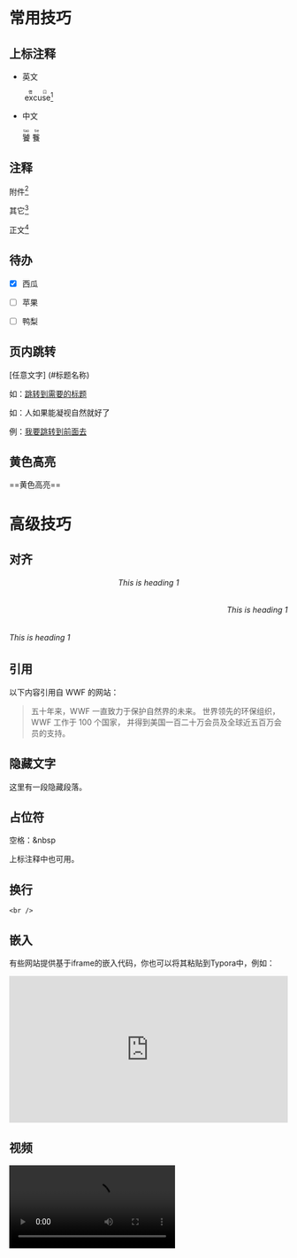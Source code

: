 # 常用技巧



## 上标注释

- 英文

  ​		<ruby>excuse<rp>(<rp><rt>借口</rt><rp>)</rp></ruby>[^1]

- 中文

  ​		<ruby>饕<rp>(<rp><rt>tao</rt><rp>)</rp>&nbsp;餮<rp>(</rp><rt>&nbsp;tie</rt><rp>)</rp></ruby>



## 注释

附件[^2]

其它[^2]

正文[^注释]

[^1]:excuse me?
[^2]:悬停即可预览内容。
[^注释]:脚注内容



## 待办

- [x] 西瓜
- [ ] 苹果
- [ ] 鸭梨



## 页内跳转

[任意文字] (#标题名称)

如：[跳转到需要的标题](#表格)

如：人如果能凝视自然就好了<a name="第二种跳转"></a>

例：[我要跳转到前面去](#第二种跳转)



## 黄色高亮

==黄色高亮==





# 高级技巧



## 对齐

<h6 align="center">This is heading 1</h1>
<h6 align="right">This is heading 1</h1>

<h6 align="left">This is heading 1</h1>


## 引用

<p>以下内容引用自 WWF 的网站：</p>
<blockquote cite="http://www.worldwildlife.org/who/index.html">
五十年来，WWF 一直致力于保护自然界的未来。
世界领先的环保组织，WWF 工作于 100 个国家，
并得到美国一百二十万会员及全球近五百万会员的支持。
</blockquote>


## 隐藏文字

<p hidden="hidden">这是一段隐藏的段落。</p>
<p>这里有一段隐藏段落。</p>



## 占位符

空格：&nbsp

上标注释中也可用。



## 换行

```
<br />
```



## 嵌入

有些网站提供基于iframe的嵌入代码，你也可以将其粘贴到Typora中，例如：

<iframe height='265' scrolling='no' title='Fancy Animated SVG Menu' src='http://codepen.io/jeangontijo/embed/OxVywj/?height=265&theme-id=0&default-tab=css,result&embed-version=2' frameborder='no' allowtransparency='true' allowfullscreen='true' style='width: 100%;'></iframe>



## 视频

<video src="D:\[存档]\[影视]\[游戏录制]\合金装备5\Metal Gear Solid V  The Phantom Pain 09.18.2017 - 17.09.25.02.mp4" />

> 本地地址：D:\[存档]\[影视]\[游戏录制]\合金装备5\Metal Gear Solid V  The Phantom Pain 09.18.2017 - 17.09.25.02.mp4
>
> - [x] 尝试网络地址视频



<video src="https://home.miui.com/videos/landing-page-video.mp4" />



## 折叠菜单

<details>
<summary>菜单</summary>
菜单内容
</details>

```text
<details>
<summary>菜单</summary>
菜单内容
</details>
```





# 表格



## 不规则表格

<!doctype html>
<html>
   <head>
      <meta charset="utf-8">
      <title>table</title>
   </head>
   <style media="screen">
      table{
         border-collapse: collapse;
      }
   </style>
   <body>
      <table width="300px" height="300px" border="1px">
         <tr>
            <td colspan="2">11</td>
            <td rowspan="2">13</td>
         </tr>
         <tr>
            <td rowspan="2">21</td>
            <td>22</td>
         </tr>
         <tr>
            <td colspan="2">32</td>
         </tr>
      </table>
   </body>
</html>


## 人物简介

<table border=2>
    <tr><td colspan=4>清川清正<br />きよかわ きよま</td>
    <tr><td width="125">身高</td><td colspan=3>171</td>
    <tr><td>生日</td><td colspan=3>4月3日</td>
    <tr><td>印象动物</td><td colspan=3>猫</td>
    <tr><td>梦想</td><td colspan=3>世界和平</td>
    <tr><td>志愿</td><td colspan=3>就职于出版公司或动漫行业</td>
    <tr><td>喜好</td><td colspan=3>咖啡、芒果、虚拟偶像</td>
    <tr><td>厌恶</td><td colspan=3>狗、社交、集体活动</td>
    <tr><td>&nbsp;&nbsp;&nbsp;介绍</td><td colspan=3><br />性格淡然，自甘孤独的平凡高中生。家中有一位同岁的姐姐，父母是在附近企业工作的高层人员。内心忧郁且敏感，是一位悲观主义者。<br />曾经维持着充实的生活，但对脆弱的人际关系感到失望而选择退步。<br />目前正承担着身为独立画师力所能及的相关工作，在与椎名穹乃的相处中逐渐认识到了人与人之间关系的真正意义，同时在试图用与穹乃所不同的方法找到属于自己的答案。<br />&nbsp;</td>
    </tr></table>


#### 一个好看的表格

<table border="2">
    <tr>
    <th>Global<br />Class</th>
    <td>2年C班</td>
    </tr>
    <tr>
        <th rowspan="2" align="center">英语课</th>
        <td align="left">08:30~</td>
    </tr>
    <tr>
    <td align="right">09:20</td>
    </tr>
</table>
<table border="2">
    <tr>
    <td>起源</td>
    <td>厄洛尔·卡什</td>
    </tr>
    <tr>
        <td rowspan="2" align="center">星境起源</td>
        <td align="left">AD1993~</td>
    </tr>
    <tr>
    <td align="right">AD2035</td>
    </tr>
</table>



## AUS介绍

<table border=2>
    <tr><td colspan=6>类型：</td><td colspan=18>先锋型</td></tr>
    <tr><td colspan=6>内部型号：</td><td colspan=18>H301 T3-A</td></tr>
    <tr><td colspan=4>操作</td><td colspan=4>机动</td><td colspan=4>攻击</td><td colspan=4>防御</td><td colspan=4>扩展</td><td colspan=4>性能</td></tr>
    <tr><td colspan=4>7</td><td colspan=4>10</td><td colspan=4>7</td><td colspan=4>6</td><td colspan=4>7</td><td colspan=4>7.4</td></tr>
</table>




# 图片



## HTML 图片调整

- 图片尺寸

<div align="center"><img width="300" height="280" src="https://gitee.com/Nafish/images/raw/master/img/B46215D97FFFD0B6AC57D5DAA151F68B.jpg"/></div>

- 图片并列

<div align="center"> <img src="https://gitee.com/Nafish/images/raw/master/img/B46215D97FFFD0B6AC57D5DAA151F68B.jpg" height="300px" alt="图片说明" ><img src="https://gitee.com/Nafish/images/raw/master/img/B46215D97FFFD0B6AC57D5DAA151F68B.jpg" height="300px" alt="图片说明" >   </div>



- 图片对齐

  <img src='https://gitee.com/Nafish/images/raw/master/img/64380cd7912397dd1e880df45582b2b7d1a28749' style='float:left; width:300px;height:100 px'/>



## HTML 文字环绕

<div style="float: left; clear: both;" align="left">
<img width="300" height="280" src="https://gitee.com/Nafish/images/raw/master/img/B46215D97FFFD0B6AC57D5DAA151F68B.jpg" align=right hspace="5" vspace="5"/>
通常在计算方面，推动处理器技术的发展主要是通过减小特性大小和增加时钟速率来实现的。我们只是把晶体管做得越来越小，从240纳米，到65纳米，再到14纳米，再到现在智能手机上的7纳米设计。晶体管越小，开关所需的电压就越低。这就是为什么具有更大特征尺寸的老处理器基本上不受辐射影响——具体来说，不受所谓的单事件扰动(SEUs)的影响。粒子撞击产生的电压太低，无法真正影响足够大的计算机的运行。但是，当面向太空的人类缩小尺寸，在芯片上安装更多的晶体管时，这些粒子产生的电压就足以制造麻烦了。
</div>





待办






# 学习区








<!DOCTYPE html>
<html lang="zh-CN">
<head>
  <title>table-test</title>
  <style>
    table {
      border: solid 2px black;
    }
  </style>
</head>
<body>
  <table>
    <tr>
      <td>hellow</td>
      <td>world</td>
      <td>hellow</td>
      <td>world</td>
    </tr>

lightblue





```html
<!DOCTYPE html>
<html style="height: 100%">
   <head>
       <meta charset="utf-8">
   </head>
   <body style="height: 100%; margin: 0">
       <div id="container" style="height: 100%"></div>
       <script type="text/javascript" src="http://echarts.baidu.com/gallery/vendors/echarts/echarts.min.js"></script>
       <script type="text/javascript" src="http://echarts.baidu.com/gallery/vendors/echarts-gl/echarts-gl.min.js"></script>
       <script type="text/javascript" src="http://echarts.baidu.com/gallery/vendors/echarts-stat/ecStat.min.js"></script>
       <script type="text/javascript" src="http://echarts.baidu.com/gallery/vendors/echarts/extension/dataTool.min.js"></script>
       <script type="text/javascript" src="http://echarts.baidu.com/gallery/vendors/echarts/map/js/china.js"></script>
       <script type="text/javascript" src="http://echarts.baidu.com/gallery/vendors/echarts/map/js/world.js"></script>
       <script type="text/javascript" src="http://api.map.baidu.com/api?v=2.0&ak=ZUONbpqGBsYGXNIYHicvbAbM"></script>
       <script type="text/javascript" src="http://echarts.baidu.com/gallery/vendors/echarts/extension/bmap.min.js"></script>
      
       <script type="text/javascript">
var dom = document.getElementById("container");
var myChart = echarts.init(dom);
var app = {};
option = null;
option = {
    title: {
        text: '基础雷达图'
    },
    tooltip: {},
    legend: {
        data: ['预算分配（Allocated Budget）', '实际开销（Actual Spending）']
    },
    radar: {
        // shape: 'circle',
        name: {
            textStyle: {
                color: '#fff',
                backgroundColor: '#999',
                borderRadius: 3,
                padding: [3, 5]
           }
        },
        indicator: [
           { name: '销售（sales）', max: 65},
           { name: '管理（Administration）', max: 160},
           { name: '信息技术（Information Techology）', max: 300},
           { name: '客服（Customer Support）', max: 380},
           { name: '研发（Development）', max: 520},
           { name: '市场（Marketing）', max: 250}
        ]
    },
    series: [{
        name: '预算 vs 开销（Budget vs spending）',
        type: 'radar',
        // areaStyle: {normal: {}},
        data : [
            {
                value : [43, 100, 280, 350, 500, 190],
                name : '预算分配（Allocated Budget）'
            },
             {
                value : [50, 140, 280, 310, 420, 210],
                name : '实际开销（Actual Spending）'
            }
        ]
    }]
};;
if (option && typeof option === "object") {
    myChart.setOption(option, true);
}
       </script>
   </body>
</html>
```





<details>
<summary>菜单</summary>
菜单内容
菜单内容2
</details>




- Emoji

:cry:





- 数学公式


$$
\mathbf{V}_1 \times \mathbf{V}_2 =  \begin{vmatrix}
\mathbf{i} & \mathbf{j} & \mathbf{k} \\
\frac{\partial X}{\partial u} &  \frac{\partial Y}{\partial u} & 0 \\
\frac{\partial X}{\partial v} &  \frac{\partial Y}{\partial v} & 0 \\
\end{vmatrix}
$$






Markdown

:Text-to-HTML conversion tool

Authors

: John

: Luke



- 缩写

The <abbr title="People's Republic of China">PRC</abbr> was founded in 1949.

The <abbr title="Hyper Text Markup Language">HTML</abbr> specification is maintained by the <abbr title="World Wide Web Consortium">W3C</abbr>.





==Ω==



This is [an example](http://example.com/ "Title") inline link.

[This link](http://example.net/) has no title attribute.





**音乐**

-----

<p>这里是一首歌</p>
<video src="F:\[缓冲区]\网易云音乐下载\ShibayanRecords - タイニーリトル・アジアンタム.mp3" />

----









**HTML**

* [HTML]:1111





* [HTML]:wadwa









```
<!-- 这是一段注释 -->

<p>这是一个段落。</p>

<!-- 记得在此处添加信息 -->
```









### 其它





#### 选择列表 \<select\>

- 创建带有4个选项的选择列表

<select>
  <option value ="volvo">Volvo</option>
  <option value ="saab">Saab</option>
  <option value="opel">Opel</option>
  <option value="audi">Audi</option>
</select>





#### 注册机 \<keygen\>

<form action="demo_keygen.asp" method="get">
Username: <input type="text" name="usr_name" />
Encryption: <keygen name="security" />
<input type="submit" />
</form>

















<form>
  <fieldset>
    <legend>health information</legend>
    height: <input type="text" />
    weight: <input type="text" />
  </fieldset>
</form>











```
<frameset cols = "25%, 25%,*">
  <noframes>
  <body>Your browser does not handle frames!</body>
  </noframes>
  <frame src ="venus.htm" />
  <frame src   ="sun.htm" />
  <frame src ="mercur.htm"   />
</frameset>
```

```
<img src="planets.jpg" border="0" usemap="#planetmap" alt="Planets" />

<map name="planetmap" id="planetmap">
  <area shape="circle" coords="180,139,14" href ="venus.html" alt="Venus" />
  <area shape="circle" coords="129,161,10" href ="mercur.html" alt="Mercury" />
  <area shape="rect" coords="0,0,110,260" href ="sun.html" alt="Sun" />
</map>
```















